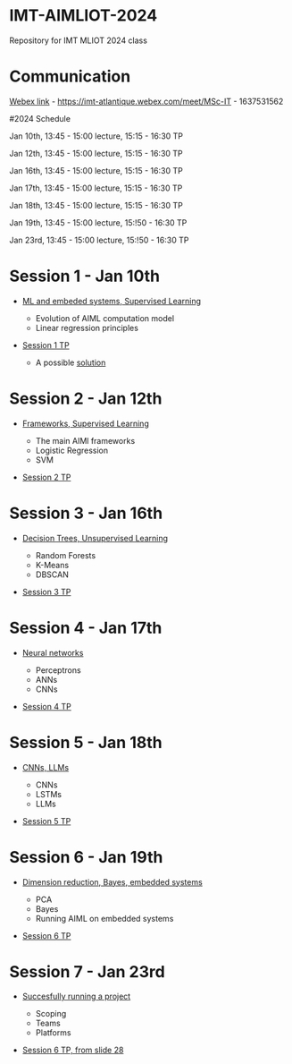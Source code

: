 # IMT-AIMLIOT-2024
Repository for IMT MLIOT 2024 class

# Communication

[Webex link](https://imt-atlantique.webex.com/meet/MSc-IT) -  https://imt-atlantique.webex.com/meet/MSc-IT - 1637531562 


#2024 Schedule

Jan 10th, 13:45 - 15:00 lecture, 15:15 - 16:30 TP

Jan 12th, 13:45 - 15:00 lecture, 15:15 - 16:30 TP

Jan 16th, 13:45 - 15:00 lecture, 15:15 - 16:30 TP

Jan 17th, 13:45 - 15:00 lecture, 15:15 - 16:30 TP 

Jan 18th, 13:45 - 15:00 lecture, 15:15 - 16:30 TP

Jan 19th, 13:45 - 15:00 lecture, 15:!50 - 16:30 TP

Jan 23rd, 13:45 - 15:00 lecture, 15:!50 - 16:30 TP


# Session 1 - Jan 10th

* [ML and embeded systems, Supervised Learning](https://rawcdn.githack.com/jhenry-github/MLIOT-2024-content/6cf74b27e81f94fac800e333abb3db1ab1c0fe1f/slides/MLIOT1/index.html)
  * Evolution of AIML computation model
  * Linear regression principles 
	


* [Session 1 TP](https://github.com/jhenry-github/MLIOT-2024-content/blob/main/TPs/1-Linear%20REgression.md)
  * A possible [solution](https://github.com/jhenry-github/MLIOT-2024-content/blob/main/TPs/1-%20Linear%20Regression%20solved.ipynb)
	

# Session 2 - Jan 12th

* [Frameworks, Supervised Learning](https://rawcdn.githack.com/jhenry-github/MLIOT-2024-content/fc64ea728db70c28beff820b7963ce135df8f33e/slides/MLIOT2/index.html)
  * The main AIMl frameworks
  * Logistic Regression
  * SVM
  
* [Session 2 TP](https://github.com/jhenry-github/MLIOT-2024-content/blob/main/TPs/2%20-%20multivariate%20and%20logistic%20regressions.md)


# Session 3 - Jan 16th

* [Decision Trees, Unsupervised Learning](https://rawcdn.githack.com/jhenry-github/MLIOT-2024-content/fc64ea728db70c28beff820b7963ce135df8f33e/slides/MLIOT3/index.html)
  * Random Forests
  * K-Means
  * DBSCAN
  
* [Session 3 TP](https://github.com/jhenry-github/MLIOT-2024-content/blob/main/TPs/3%20-%20Logistic%20regression%20-%20tensor%20flow.md)


# Session 4 - Jan 17th

* [Neural networks](https://rawcdn.githack.com/jhenry-github/MLIOT-2024-content/52b14cc6e0b5ed642fdf391bad5d3f8037ddf959/slides/MLIOT5/index.html)
  * Perceptrons
  * ANNs
  * CNNs
  
* [Session 4 TP](https://github.com/jhenry-github/MLIOT-2024-content/blob/main/TPs/4-rock_paper_scissor.md)


# Session 5 - Jan 18th

* [CNNs, LLMs](https://rawcdn.githack.com/jhenry-github/MLIOT-2024-content/52b14cc6e0b5ed642fdf391bad5d3f8037ddf959/slides/MLIOT6/index.html)
  * CNNs
  * LSTMs
  * LLMs
  
* [Session 5 TP](https://github.com/jhenry-github/MLIOT-2024-content/blob/main/TPs/6%20-%20Neural%20Network%20Training.md)


# Session 6 - Jan 19th

* [Dimension reduction, Bayes, embedded systems](https://rawcdn.githack.com/jhenry-github/MLIOT-2024-content/3348f0e6598afb7488ed9aa449ca56d6bcefc55f/slides/MLIOT4/index.html)
  * PCA
  * Bayes
  * Running AIML on embedded systems
  
* [Session 6 TP](https://github.com/jhenry-github/MLIOT-2024-content/blob/main/TPs/5%20-%20human%20face%20detection%20and%20recognition.md)


# Session 7 - Jan 23rd

* [Succesfully running a project](https://github.com/jhenry-github/MLIOT-2024-content/blob/main/slides/MLIOT8/index.html)
  * Scoping
  * Teams
  * Platforms
  
* [Session 6  TP, from slide 28](https://github.com/jhenry-github/MLIOT-2024-content/blob/main/slides/MLIOT7/README.md)









